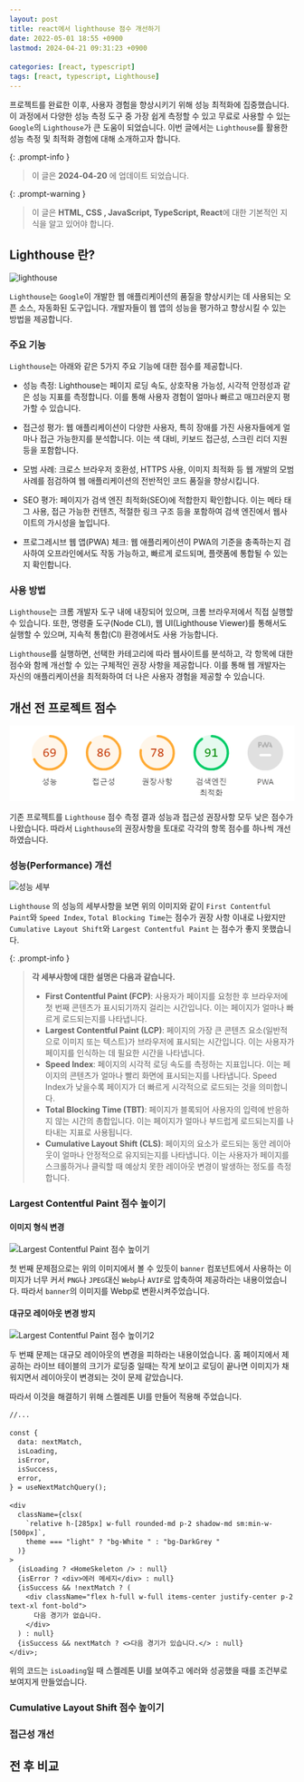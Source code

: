 ```yaml
---
layout: post
title: react에서 lighthouse 점수 개선하기
date: 2022-05-01 18:55 +0900
lastmod: 2024-04-21 09:31:23 +0900

categories: [react, typescript]
tags: [react, typescript, Lighthouse]
---
```


프로젝트를 완료한 이후, 사용자 경험을 향상시키기 위해 성능 최적화에 집중했습니다. 이 과정에서 다양한 성능 측정 도구 중 가장 쉽게 측정할 수 있고 무료로 사용할 수 있는 `Google`의 `Lighthouse`가 큰 도움이 되었습니다. 이번 글에서는 `Lighthouse`를 활용한 성능 측정 및 최적화 경험에 대해 소개하고자 합니다.

{: .prompt-info }

> 이 글은 **2024-04-20** 에 업데이트 되었습니다.

{: .prompt-warning }

> 이 글은 **HTML, CSS , JavaScript, TypeScript, React**에 대한 기본적인 지식을 알고 있어야 합니다.

## Lighthouse 란?

![lighthouse](https://lh3.googleusercontent.com/F7ikgmKQrmoyHN4Xdmf7AoXI-tLGPyhRuymX8cZp9Xu-CoSxpyAmXQgKCToiuOFQOF9omSuIzBRz0ZHX0N4XsCXf4A=s1280-w1280-h800)

`Lighthouse`는 `Google`이 개발한 웹 애플리케이션의 품질을 향상시키는 데 사용되는 오픈 소스, 자동화된 도구입니다. 개발자들이 웹 앱의 성능을 평가하고 향상시킬 수 있는 방법을 제공합니다.

### 주요 기능

`Lighthouse`는 아래와 같은 5가지 주요 기능에 대한 점수를 제공합니다.

- 성능 측정: Lighthouse는 페이지 로딩 속도, 상호작용 가능성, 시각적 안정성과 같은 성능 지표를 측정합니다. 이를 통해 사용자 경험이 얼마나 빠르고 매끄러운지 평가할 수 있습니다.

- 접근성 평가: 웹 애플리케이션이 다양한 사용자, 특히 장애를 가진 사용자들에게 얼마나 접근 가능한지를 분석합니다. 이는 색 대비, 키보드 접근성, 스크린 리더 지원 등을 포함합니다.

- 모범 사례: 크로스 브라우저 호환성, HTTPS 사용, 이미지 최적화 등 웹 개발의 모범 사례를 점검하여 웹 애플리케이션의 전반적인 코드 품질을 향상시킵니다.

- SEO 평가: 페이지가 검색 엔진 최적화(SEO)에 적합한지 확인합니다. 이는 메타 태그 사용, 접근 가능한 컨텐츠, 적절한 링크 구조 등을 포함하여 검색 엔진에서 웹사이트의 가시성을 높입니다.

- 프로그레시브 웹 앱(PWA) 체크: 웹 애플리케이션이 PWA의 기준을 충족하는지 검사하여 오프라인에서도 작동 가능하고, 빠르게 로드되며, 플랫폼에 통합될 수 있는지 확인합니다.

### 사용 방법

`Lighthouse`는 크롬 개발자 도구 내에 내장되어 있으며, 크롬 브라우저에서 직접 실행할 수 있습니다. 또한, 명령줄 도구(Node CLI), 웹 UI(Lighthouse Viewer)를 통해서도 실행할 수 있으며, 지속적 통합(CI) 환경에서도 사용 가능합니다.

`Lighthouse`를 실행하면, 선택한 카테고리에 따라 웹사이트를 분석하고, 각 항목에 대한 점수와 함께 개선할 수 있는 구체적인 권장 사항을 제공합니다. 이를 통해 웹 개발자는 자신의 애플리케이션을 최적화하여 더 나은 사용자 경험을 제공할 수 있습니다.

## 개선 전 프로젝트 점수

![개선 전 프로젝트](../assets/imgs/light-house.png)

기존 프로젝트를 `Lighthouse` 점수 측정 결과 성능과 접근성 권장사항 모두 낮은 점수가 나왔습니다. 따라서 `Lighthouse`의 권장사항을 토대로 각각의 항목 점수를 하나씩 개선 하였습니다.

### 성능(Performance) 개선

![성능 세부](https://res.cloudinary.com/dxesudkxn/image/upload/v1713405890/blog/zpyvt2ooci0rys8bqmpc.png)

`Lighthouse` 의 성능의 세부사항을 보면 위의 이미지와 같이 `First Contentful Paint`와 `Speed Index`, `Total Blocking Time`는 점수가 권장 사항 이내로 나왔지만
`Cumulative Layout Shift`와 `Largest Contentful Paint` 는 점수가 좋지 못했습니다.

{: .prompt-info }

> **각 세부사항에 대한 설명은 다음과 같습니다.**
>
> - **First Contentful Paint (FCP)**: 사용자가 페이지를 요청한 후 브라우저에 첫 번째 콘텐츠가 표시되기까지 걸리는 시간입니다. 이는 페이지가 얼마나 빠르게 로드되는지를 나타냅니다.
> - **Largest Contentful Paint (LCP)**: 페이지의 가장 큰 콘텐츠 요소(일반적으로 이미지 또는 텍스트)가 브라우저에 표시되는 시간입니다. 이는 사용자가 페이지를 인식하는 데 필요한 시간을 나타냅니다.
> - **Speed Index**: 페이지의 시각적 로딩 속도를 측정하는 지표입니다. 이는 페이지의 콘텐츠가 얼마나 빨리 화면에 표시되는지를 나타냅니다. Speed Index가 낮을수록 페이지가 더 빠르게 시각적으로 로드되는 것을 의미합니다.
> - **Total Blocking Time (TBT)**: 페이지가 블록되어 사용자의 입력에 반응하지 않는 시간의 총합입니다. 이는 페이지가 얼마나 부드럽게 로드되는지를 나타내는 지표로 사용됩니다.
> - **Cumulative Layout Shift (CLS)**: 페이지의 요소가 로드되는 동안 레이아웃이 얼마나 안정적으로 유지되는지를 나타냅니다. 이는 사용자가 페이지를 스크롤하거나 클릭할 때 예상치 못한 레이아웃 변경이 발생하는 정도를 측정합니다.

### Largest Contentful Paint 점수 높이기

#### 이미지 형식 변경

![Largest Contentful Paint 점수 높이기](https://res.cloudinary.com/dxesudkxn/image/upload/v1713409673/blog/react%EB%A1%9C%20lighthouse%20%EC%A0%90%EC%88%98%20%EA%B0%9C%EC%84%A0%ED%95%98%EA%B8%B0/m3nwduwdxew9yaxysaxs.png)

첫 번째 문제점으로는 위의 이미지에서 볼 수 있듯이 `banner` 컴포넌트에서 사용하는 이미지가 너무 커서 `PNG`나 `JPEG`대신 `Webp`나 `AVIF`로 압축하여 제공하라는 내용이었습니다. 따라서 `banner`의 이미지를 Webp로 변환시켜주었습니다.

#### 대규모 레이아웃 변경 방지

![Largest Contentful Paint 점수 높이기2](https://res.cloudinary.com/dxesudkxn/image/upload/v1713414596/blog/react%EB%A1%9C%20lighthouse%20%EC%A0%90%EC%88%98%20%EA%B0%9C%EC%84%A0%ED%95%98%EA%B8%B0/ol7keopy3nwpemtrenss.png)

두 번쨰 문제는 대규모 레이아웃의 변경을 피하라는 내용이었습니다. 홈 페이지에서 제공하는 라이브 테이블의 크기가 로딩중 일때는 작게 보이고 로딩이 끝나면 이미지가 채워지면서 레이아웃이 변경되는 것이 문제 같았습니다.

따라서 이것을 해결하기 위해 스켈레톤 UI를 만들어 적용해 주었습니다.

```tsx
//...

const {
  data: nextMatch,
  isLoading,
  isError,
  isSuccess,
  error,
} = useNextMatchQuery();

<div
  className={clsx(
    `relative h-[285px] w-full rounded-md p-2 shadow-md sm:min-w-[500px]`,
    theme === "light" ? "bg-White " : "bg-DarkGrey "
  )}
>
  {isLoading ? <HomeSkeleton /> : null}
  {isError ? <div>에러 메세지</div> : null}
  {isSuccess && !nextMatch ? (
    <div className="flex h-full w-full items-center justify-center p-2 text-xl font-bold">
      다음 경기가 없습니다.
    </div>
  ) : null}
  {isSuccess && nextMatch ? <>다음 경기가 있습니다.</> : null}
</div>;
```

위의 코드는 `isLoading`일 때 스켈레톤 UI를 보여주고 에러와 성공했을 때를 조건부로 보여지게 만들었습니다.

### Cumulative Layout Shift 점수 높이기

### 접근성 개선

## 전 후 비교
